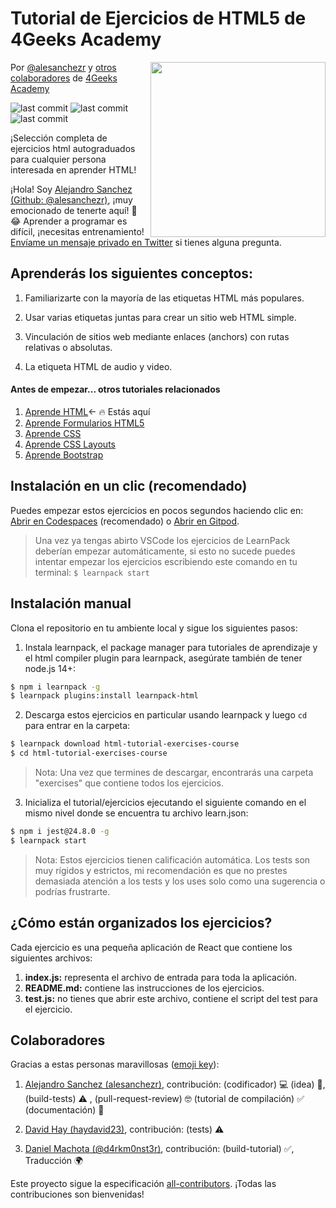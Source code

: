 # Tutorial de Ejercicios de HTML5 de 4Geeks Academy
<!-- hide -->
<a href="https://www.4geeksacademy.co"><img height="280" align="right" src="https://github.com/learnpack/html-tutorial-exercises-course/blob/master/HTML-badge.png"></a>

      
      
Por [@alesanchezr](https://twitter.com/alesanchezr) y [otros colaboradores](https://github.com/4GeeksAcadem/html-tutorial-exercises-course/graphs/contributors) de [4Geeks Academy](https://4geeksacademy.co/)

<p>
<img alt="last commit" src="https://img.shields.io/github/last-commit/4geeksacademy/javascript-arrays-exercises-tutorial" class="text-center" />
<img alt="last commit" src="https://img.shields.io/badge/build_by-Developers-blue" class="text-center" />
<img alt="last commit" src="https://img.shields.io/twitter/follow/4geeksacademy?style=social&logo=twitter" class="text-center" />
</p>

¡Selección completa de ejercicios html autograduados para cualquier persona interesada en aprender HTML!

¡Hola! Soy [Alejandro Sanchez (Github: @alesanchezr)](https://github.com/alesanchezr), ¡muy emocionado de tenerte aquí! 🎉 😂 Aprender a programar es difícil, ¡necesitas entrenamiento! [Envíame un mensaje privado en Twitter](https://twitter.com/alesanchezr) si tienes alguna pregunta. 

<!-- endhide -->

## Aprenderás los siguientes conceptos:
 
1. Familiarizarte con la mayoría de las etiquetas HTML más populares.

2. Usar varias etiquetas juntas para crear un sitio web HTML simple.

3. Vinculación de sitios web mediante enlaces (anchors) con rutas relativas o absolutas.

4. La etiqueta HTML de audio y video.

<!-- hide -->
#### Antes de empezar... otros tutoriales relacionados

<ol>
  <li><a href="https://github.com/4GeeksAcademy/html-tutorial-exercises-course">Aprende HTML</a>← 🔥 Estás aquí</li>
  <li><a href="https://github.com/4GeeksAcademy/html-forms-tutorial-exercises">Aprende Formularios HTML5</a></li>
  <li><a href="https://github.com/4GeeksAcademy/css-tutorial-exercises-course">Aprende CSS</a></li>
  <li><a href="https://github.com/4GeeksAcademy/css-layouts-tutorial-exercises">Aprende CSS Layouts</a></li>
  <li><a href="https://github.com/4GeeksAcademy/bootstrap-exercises-tutorial">Aprende Bootstrap</a></li>
</ol>

## Instalación en un clic (recomendado)

Puedes empezar estos ejercicios en pocos segundos haciendo clic en: [Abrir en Codespaces](https://codespaces.new/?repo=4GeeksAcademy/html-tutorial-exercises-course) (recomendado) o [Abrir en Gitpod](https://gitpod.io#https://github.com/4GeeksAcademy/html-tutorial-exercises-course.git).

> Una vez ya tengas abirto VSCode los ejercicios de LearnPack deberían empezar automáticamente, si esto no sucede puedes intentar empezar los ejercicios escribiendo este comando en tu terminal: `$ learnpack start`

## Instalación manual

Clona el repositorio en tu ambiente local y sigue los siguientes pasos:

1. Instala learnpack, el package manager para tutoriales de aprendizaje y el html compiler plugin para learnpack, asegúrate también de tener node.js 14+:

```bash
$ npm i learnpack -g
$ learnpack plugins:install learnpack-html
```

2. Descarga estos ejercicios en particular usando learnpack y luego `cd` para entrar en la carpeta:

```bash
$ learnpack download html-tutorial-exercises-course
$ cd html-tutorial-exercises-course
```

> Nota: Una vez que termines de descargar, encontrarás una carpeta "exercises" que contiene todos los ejercicios.

3. Inicializa el tutorial/ejercicios ejecutando el siguiente comando en el mismo nivel donde se encuentra tu archivo learn.json:

```bash
$ npm i jest@24.8.0 -g
$ learnpack start
```

<!-- endhide -->

> Nota: Estos ejercicios tienen calificación automática. Los tests son muy rígidos y estrictos, mi recomendación es que no prestes demasiada atención a los tests y los uses solo como una sugerencia o podrías frustrarte.

## ¿Cómo están organizados los ejercicios?

Cada ejercicio es una pequeña aplicación de React que contiene los siguientes archivos:

1. **index.js:** representa el archivo de entrada para toda la aplicación.
2. **README.md:** contiene las instrucciones de los ejercicios.
3. **test.js:** no tienes que abrir este archivo, contiene el script del test para el ejercicio.

## Colaboradores

Gracias a estas personas maravillosas ([emoji key](https://github.com/kentcdodds/all-contributors#emoji-key)):

1. [Alejandro Sanchez (alesanchezr)](https://github.com/alesanchezr), contribución: (codificador) 💻 (idea) 🤔, (build-tests) ⚠️ , (pull-request-review) 🤓 (tutorial de compilación) ✅ (documentación) 📖

2. [David Hay (haydavid23)](https://github.com/haydavid23), contribución: (tests) ⚠️

3. [Daniel Machota (@d4rkm0nst3r)](https://github.com/d4rkm0nst3r), contribución: (build-tutorial) ✅, Traducción 🌍

Este proyecto sigue la especificación [all-contributors](https://github.com/kentcdodds/all-contributors). ¡Todas las contribuciones son bienvenidas!
